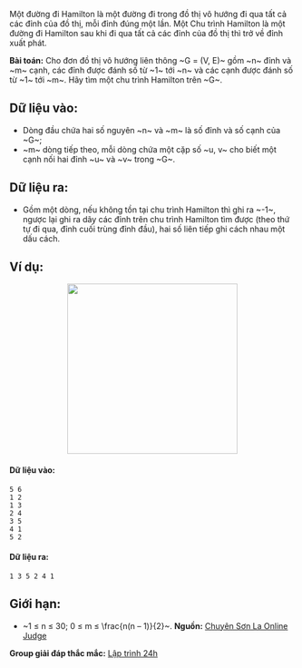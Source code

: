 Một đường đi Hamilton là một đường đi trong đồ thị vô hướng đi qua tất cả các đỉnh của đồ thị, mỗi đỉnh đúng một lần. Một Chu trình Hamilton là một đường đi Hamilton sau khi đi qua tất cả các đỉnh của đồ thị thì trở về đỉnh xuất phát.

**Bài toán:** Cho đơn đồ thị vô hướng liên thông ~G = (V, E)~ gồm ~n~ đỉnh và ~m~ cạnh, các đỉnh được đánh số từ ~1~ tới ~n~ và các cạnh được đánh số từ ~1~ tới ~m~. Hãy tìm một chu trình Hamilton trên ~G~.

## Dữ liệu vào:
- Dòng đầu chứa hai số nguyên ~n~ và ~m~ là số đỉnh và số cạnh của ~G~;
- ~m~ dòng tiếp theo, mỗi dòng chứa một cặp số ~u, v~ cho biết một cạnh nối hai đỉnh ~u~ và ~v~ trong ~G~.

## Dữ liệu ra:
- Gồm một dòng, nếu không tồn tại chu trình Hamilton thì ghi ra ~-1~, ngược lại ghi ra dãy các đỉnh trên chu trình Hamilton tìm được (theo thứ tự đi qua, đỉnh cuối trùng đỉnh đầu), hai số liên tiếp ghi cách nhau một dấu cách.

## Ví dụ:
<center><img src="/images/problems/546/CIRHAMILT.jpg" width="300px" /></center>

#### Dữ liệu vào:
```
5 6
1 2
1 3
2 4
3 5
4 1
5 2
```

#### Dữ liệu ra:
```
1 3 5 2 4 1
```

## Giới hạn:
- ~1 ≤ n ≤ 30; 0 ≤ m ≤ \frac{n(n – 1)}{2}~.
**Nguồn:** [Chuyên Sơn La Online Judge](http://csloj.ddns.net/)

**Group giải đáp thắc mắc:** [Lập trình 24h](https://www.facebook.com/groups/1386904321519984)